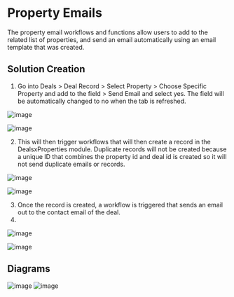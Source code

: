 # Property Emails 

The property email workflows and functions allow users to add to the related list of properties, and send an email automatically using an email template that was created. 

## Solution Creation
1. Go into Deals > Deal Record > Select Property > Choose Specific Property and add to the field > Send Email and select yes. The field will be automatically changed to no when the tab is refreshed. 

![image](https://user-images.githubusercontent.com/124835926/224374285-f97836bc-6bf5-4390-808d-f683e799dc13.png)

![image](https://user-images.githubusercontent.com/124835926/224374113-15f0462c-7c70-4faa-ac05-5899ae29120c.png)


2. This will then trigger workflows that will then create a record in the DealsxProperties module. Duplicate records will not be created because a unique ID that combines the property id and deal id is created so it will not send duplicate emails or records. 

![image](https://user-images.githubusercontent.com/124835926/224375033-c76f8cda-4f10-4b94-97a2-f6f0494652ab.png)

![image](https://user-images.githubusercontent.com/124835926/224374833-b2d9882f-c6e1-4ab5-85ad-999627aae136.png)


3. Once the record is created, a workflow is triggered that sends an email out to the contact email of the deal.
4. 
![image](https://user-images.githubusercontent.com/124835926/217657957-6f305653-640c-4887-ba43-a0d6d8d105c2.png)

![image](https://user-images.githubusercontent.com/124835926/224375369-acc78576-6a52-4c76-9cfd-f39bf047292b.png)

## Diagrams
![image](https://user-images.githubusercontent.com/124835926/224370641-fe2eb6a1-5e56-4792-81b7-fad54e7588eb.png)
![image](https://user-images.githubusercontent.com/124835926/224372931-82759e6c-ef8e-47fd-bfb2-238e5cb78c51.png)



